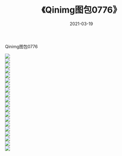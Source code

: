 ﻿---
layout: post
title:  《Qinimg图包0776》
date:   2021-03-19
img: http://imgx.orgx.ga/Qinimg图包/Qinimg图包0776/000.jpg
categories: [美女, 清纯, 唯美]
---

Qinimg图包0776

 ![](http://imgx.orgx.ga/Qinimg图包/Qinimg图包0776/001.jpg) <br>![](http://imgx.orgx.ga/Qinimg图包/Qinimg图包0776/002.jpg) <br>![](http://imgx.orgx.ga/Qinimg图包/Qinimg图包0776/003.jpg) <br>![](http://imgx.orgx.ga/Qinimg图包/Qinimg图包0776/004.jpg) <br>![](http://imgx.orgx.ga/Qinimg图包/Qinimg图包0776/005.jpg) <br>![](http://imgx.orgx.ga/Qinimg图包/Qinimg图包0776/006.jpg) <br>![](http://imgx.orgx.ga/Qinimg图包/Qinimg图包0776/007.jpg) <br>![](http://imgx.orgx.ga/Qinimg图包/Qinimg图包0776/008.jpg) <br>![](http://imgx.orgx.ga/Qinimg图包/Qinimg图包0776/009.jpg) <br>![](http://imgx.orgx.ga/Qinimg图包/Qinimg图包0776/010.jpg) <br>![](http://imgx.orgx.ga/Qinimg图包/Qinimg图包0776/011.jpg) <br>![](http://imgx.orgx.ga/Qinimg图包/Qinimg图包0776/012.jpg) <br>![](http://imgx.orgx.ga/Qinimg图包/Qinimg图包0776/013.jpg) <br>![](http://imgx.orgx.ga/Qinimg图包/Qinimg图包0776/014.jpg) <br>![](http://imgx.orgx.ga/Qinimg图包/Qinimg图包0776/015.jpg) <br>![](http://imgx.orgx.ga/Qinimg图包/Qinimg图包0776/016.jpg) <br>![](http://imgx.orgx.ga/Qinimg图包/Qinimg图包0776/017.jpg) <br>![](http://imgx.orgx.ga/Qinimg图包/Qinimg图包0776/018.jpg) <br>![](http://imgx.orgx.ga/Qinimg图包/Qinimg图包0776/019.jpg) <br>![](http://imgx.orgx.ga/Qinimg图包/Qinimg图包0776/020.jpg) <br>